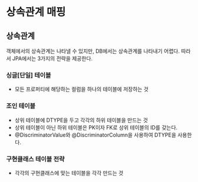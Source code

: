# 상속관계 매핑

## 상속관계
객체에서의 상속관계는 나타낼 수 있지만, DB에서는 상속관계를 나타내기 어렵다.
따라서 JPA에서는 3가지의 전략을 제공한다.


### 싱글[단일] 테이블
- 모든 프로퍼티에 해당하는 컬럼을 하나의 테이블에 저장하는 것


### 조인 테이블
- 상위 테이블에 DTYPE을 두고 각각의 하위 테이블을 만드는 것 
- 상위 테이블이 아닌 하위 테이블은 PK이자 FK로 상위 테이블의 ID를 갖는다.
- @DiscriminatorValue와  @DiscriminatorColumn을 사용하여 DTYPE을 사용한다.

### 구현클래스 테이블 전략
- 각각의 구현클래스에 맞는 테이블을 각각 만드는 것